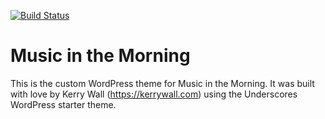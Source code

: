 [![Build Status](https://travis-ci.org/Automattic/_s.svg?branch=master)](https://travis-ci.org/Automattic/_s)

Music in the Morning
===

This is the custom WordPress theme for Music in the Morning. It was built with love by Kerry Wall (https://kerrywall.com) using the Underscores WordPress starter theme.